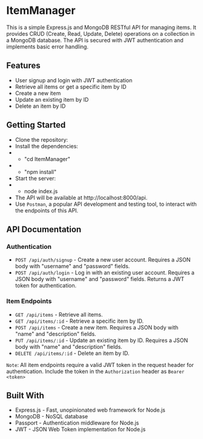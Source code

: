 # ItemManager

This is a simple Express.js and MongoDB RESTful API for managing items. It provides CRUD (Create, Read, Update, Delete) operations on a collection in a MongoDB database. The API is secured with JWT authentication and implements basic error handling.

## Features

- User signup and login with JWT authentication
- Retrieve all items or get a specific item by ID
- Create a new item
- Update an existing item by ID
- Delete an item by ID

## Getting Started

- Clone the repository:
- Install the dependencies:
- - "cd ItemManager"
- - "npm install"
- Start the server:
- - node index.js
- The API will be available at http://localhost:8000/api.
- Use `Postman`, a popular API development and testing tool, to interact with the endpoints of this API.
  
## API Documentation

### Authentication

- `POST /api/auth/signup` - Create a new user account. Requires a JSON body with "username" and "password" fields.
- `POST /api/auth/login` - Log in with an existing user account. Requires a JSON body with "username" and "password" fields. Returns a JWT token for authentication.

### Item Endpoints

- `GET /api/items` - Retrieve all items.
- `GET /api/items/:id` - Retrieve a specific item by ID.
- `POST /api/items` - Create a new item. Requires a JSON body with "name" and "description" fields.
- `PUT /api/items/:id` - Update an existing item by ID. Requires a JSON body with "name" and "description" fields.
- `DELETE /api/items/:id` - Delete an item by ID.

`Note`: All item endpoints require a valid JWT token in the request header for authentication. Include the token in the `Authorization` header as `Bearer <token>`

## Built With

- Express.js - Fast, unopinionated web framework for Node.js
- MongoDB - NoSQL database
- Passport - Authentication middleware for Node.js
- JWT - JSON Web Token implementation for Node.js

